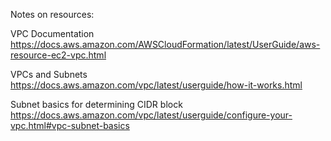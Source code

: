 Notes on resources:

VPC Documentation
https://docs.aws.amazon.com/AWSCloudFormation/latest/UserGuide/aws-resource-ec2-vpc.html

VPCs and Subnets
https://docs.aws.amazon.com/vpc/latest/userguide/how-it-works.html

Subnet basics for determining CIDR block
https://docs.aws.amazon.com/vpc/latest/userguide/configure-your-vpc.html#vpc-subnet-basics
